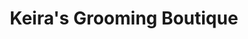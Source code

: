 ---
title: "Keira's Grooming Boutique"
url: /tralee/keiras-grooming-boutique/
shop: pet grooming
---